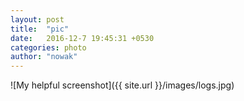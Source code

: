 ```yaml
---
layout: post
title:  "pic"
date:   2016-12-7 19:45:31 +0530
categories: photo
author: "nowak"
---
```


<!-- <img src="http://www.worldpressphoto.org/sites/default/files/styles/gallery_main_image/public/archive/2016/stories/SPS/1/sciel1umbqlvbqhldpqj.jpg?itok=56WQL5hq" alt="Smiley face" height="42" width="42"> -->


![My helpful screenshot]({{ site.url }}/images/logs.jpg)

<!-- 
![smile]

[smile]: includes/IMG_2614.jpg
{: .center-image }

<li>
            {% include icon-github.html %}
 </li>

 
<li>
            {% include img.html %}
 </li>

# hi
 -->